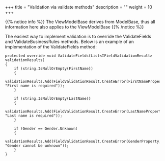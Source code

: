 +++
title = "Validation via validate methods" 
description = ""
weight = 10
+++

{{% notice info %}}
The ViewModelBase derives from ModelBase, thus all information here also applies to the ViewModelBase
{{% /notice %}}

The easiest way to implement validation is to override the ValidateFields and ValidateBusinessRules methods. Below is an example of an implementation of the ValidateFields method:

```
protected override void ValidateFields(List<IFieldValidationResult> validationResults)
{
    if (string.IsNullOrEmpty(FirstName))
    {
        validationResults.Add(FieldValidationResult.CreateError(FirstNameProperty, "First name is required"));
    }

    if (string.IsNullOrEmpty(LastName))
    {
        validationResults.Add(FieldValidationResult.CreateError(LastNameProperty, "Last name is required"));
    }

    if (Gender == Gender.Unknown)
    {
        validationResults.Add(FieldValidationResult.CreateError(GenderProperty, "Gender cannot be unknown"));
    }
}
```
